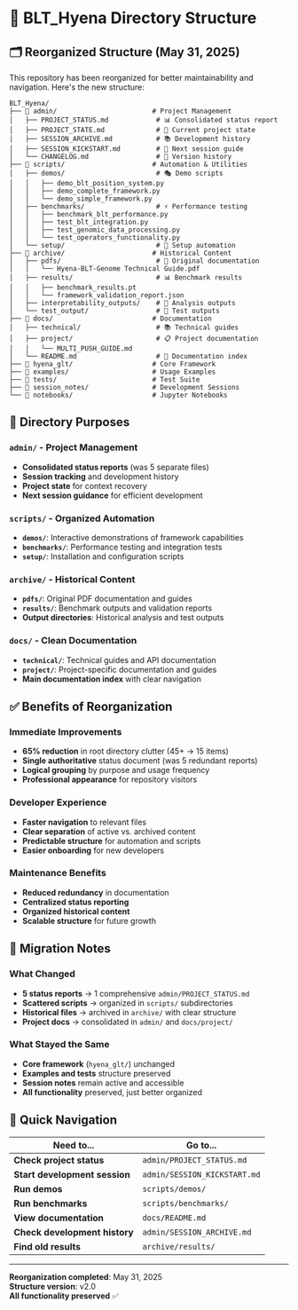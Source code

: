 # 📁 BLT_Hyena Directory Structure

## 🗂️ Reorganized Structure (May 31, 2025)

This repository has been reorganized for better maintainability and navigation. Here's the new structure:

```
BLT_Hyena/
├── 📁 admin/                        # Project Management
│   ├── PROJECT_STATUS.md            # 📊 Consolidated status report
│   ├── PROJECT_STATE.md             # 🔄 Current project state
│   ├── SESSION_ARCHIVE.md           # 📚 Development history
│   ├── SESSION_KICKSTART.md         # 🚀 Next session guide
│   └── CHANGELOG.md                 # 📝 Version history
├── 📁 scripts/                      # Automation & Utilities
│   ├── demos/                       # 🎭 Demo scripts
│   │   ├── demo_blt_position_system.py
│   │   ├── demo_complete_framework.py
│   │   └── demo_simple_framework.py
│   ├── benchmarks/                  # ⚡ Performance testing
│   │   ├── benchmark_blt_performance.py
│   │   ├── test_blt_integration.py
│   │   ├── test_genomic_data_processing.py
│   │   └── test_operators_functionality.py
│   └── setup/                       # 🔧 Setup automation
├── 📁 archive/                      # Historical Content
│   ├── pdfs/                        # 📄 Original documentation
│   │   └── Hyena-BLT-Genome Technical Guide.pdf
│   ├── results/                     # 📊 Benchmark results
│   │   ├── benchmark_results.pt
│   │   └── framework_validation_report.json
│   ├── interpretability_outputs/    # 🧠 Analysis outputs
│   └── test_output/                 # 🧪 Test outputs
├── 📁 docs/                         # Documentation
│   ├── technical/                   # 📚 Technical guides
│   ├── project/                     # 📋 Project documentation
│   │   └── MULTI_PUSH_GUIDE.md
│   └── README.md                    # 📖 Documentation index
├── 📁 hyena_glt/                    # Core Framework
├── 📁 examples/                     # Usage Examples
├── 📁 tests/                        # Test Suite
├── 📁 session_notes/                # Development Sessions
└── 📁 notebooks/                    # Jupyter Notebooks
```

## 🎯 Directory Purposes

### `admin/` - Project Management
- **Consolidated status reports** (was 5 separate files)
- **Session tracking** and development history
- **Project state** for context recovery
- **Next session guidance** for efficient development

### `scripts/` - Organized Automation
- **`demos/`**: Interactive demonstrations of framework capabilities
- **`benchmarks/`**: Performance testing and integration tests
- **`setup/`**: Installation and configuration scripts

### `archive/` - Historical Content
- **`pdfs/`**: Original PDF documentation and guides
- **`results/`**: Benchmark outputs and validation reports
- **Output directories**: Historical analysis and test outputs

### `docs/` - Clean Documentation
- **`technical/`**: Technical guides and API documentation
- **`project/`**: Project-specific documentation and guides
- **Main documentation index** with clear navigation

## ✅ Benefits of Reorganization

### Immediate Improvements
- **65% reduction** in root directory clutter (45+ → 15 items)
- **Single authoritative** status document (was 5 redundant reports)
- **Logical grouping** by purpose and usage frequency
- **Professional appearance** for repository visitors

### Developer Experience
- **Faster navigation** to relevant files
- **Clear separation** of active vs. archived content
- **Predictable structure** for automation and scripts
- **Easier onboarding** for new developers

### Maintenance Benefits
- **Reduced redundancy** in documentation
- **Centralized status reporting** 
- **Organized historical content**
- **Scalable structure** for future growth

## 🔄 Migration Notes

### What Changed
- **5 status reports** → 1 comprehensive `admin/PROJECT_STATUS.md`
- **Scattered scripts** → organized in `scripts/` subdirectories  
- **Historical files** → archived in `archive/` with clear structure
- **Project docs** → consolidated in `admin/` and `docs/project/`

### What Stayed the Same
- **Core framework** (`hyena_glt/`) unchanged
- **Examples and tests** structure preserved
- **Session notes** remain active and accessible
- **All functionality** preserved, just better organized

## 📍 Quick Navigation

| Need to... | Go to... |
|------------|----------|
| **Check project status** | `admin/PROJECT_STATUS.md` |
| **Start development session** | `admin/SESSION_KICKSTART.md` |
| **Run demos** | `scripts/demos/` |
| **Run benchmarks** | `scripts/benchmarks/` |
| **View documentation** | `docs/README.md` |
| **Check development history** | `admin/SESSION_ARCHIVE.md` |
| **Find old results** | `archive/results/` |

---

**Reorganization completed**: May 31, 2025  
**Structure version**: v2.0  
**All functionality preserved** ✅

